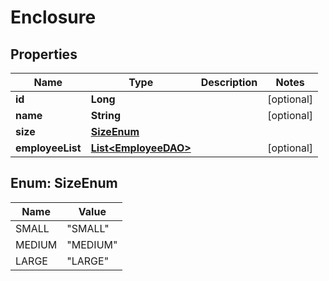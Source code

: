 # Enclosure

## Properties
Name | Type | Description | Notes
------------ | ------------- | ------------- | -------------
**id** | **Long** |  |  [optional]
**name** | **String** |  |  [optional]
**size** | [**SizeEnum**](#SizeEnum) |  | 
**employeeList** | [**List&lt;EmployeeDAO&gt;**](EmployeeDAO.md) |  |  [optional]

<a name="SizeEnum"></a>
## Enum: SizeEnum
Name | Value
---- | -----
SMALL | &quot;SMALL&quot;
MEDIUM | &quot;MEDIUM&quot;
LARGE | &quot;LARGE&quot;
